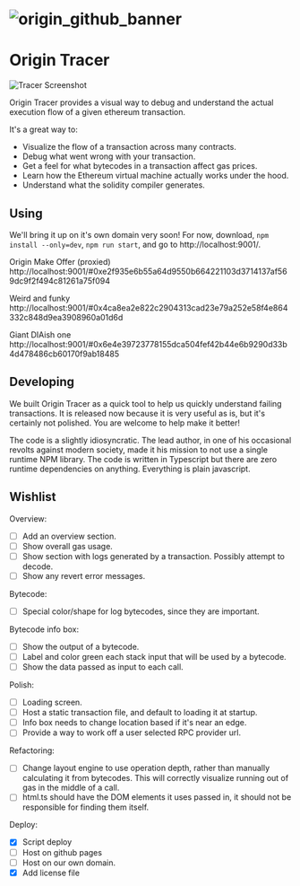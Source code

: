 # ![origin_github_banner](https://user-images.githubusercontent.com/673455/37314301-f8db9a90-2618-11e8-8fee-b44f38febf38.png)

# Origin Tracer

![Tracer Screenshot](https://user-images.githubusercontent.com/837/65888615-d2dab600-e36d-11e9-82b6-97448b639acf.png)

Origin Tracer provides a visual way to debug and understand the actual execution flow of a given ethereum transaction. 

It's a great way to: 

- Visualize the flow of a transaction across many contracts.
- Debug what went wrong with your transaction.
- Get a feel for what bytecodes in a transaction affect gas prices.
- Learn how the Ethereum virtual machine actually works under the hood.
- Understand what the solidity compiler generates.


## Using

We'll bring it up on it's own domain very soon! For now, download, `npm install --only=dev`,  `npm run start`, and go to http://localhost:9001/.

Origin Make Offer (proxied)
http://localhost:9001/#0xe2f935e6b55a64d9550b664221103d3714137af569dc9f2f494c81261a75f094

Weird and funky
http://localhost:9001/#0x4ca8ea2e822c2904313cad23e79a252e58f4e864332c848d9ea3908960a01d6d

Giant DIAish one
http://localhost:9001/#0x6e4e39723778155dca504fef42b44e6b9290d33b4d478486cb60170f9ab18485


## Developing

We built Origin Tracer as a quick tool to help us quickly understand failing transactions. It is released now because it is very useful as is, but it's certainly not polished. You are welcome to help make it better!

The code is a slightly idiosyncratic. The lead author, in one of his occasional revolts against modern society, made it his mission to not use a single runtime NPM library. The code is written in Typescript but there are zero runtime dependencies on anything. Everything is plain javascript.


## Wishlist

Overview:

- [ ] Add an overview section.
- [ ] Show overall gas usage.
- [ ] Show section with logs generated by a transaction. Possibly attempt to decode.
- [ ] Show any revert error messages.

Bytecode:

- [ ] Special color/shape for log bytecodes, since they are important.

Bytecode info box:

- [ ] Show the output of a bytecode.
- [ ] Label and color green each stack input that will be used by a bytecode.
- [ ] Show the data passed as input to each call.

Polish:

- [ ] Loading screen.
- [ ] Host a static transaction file, and default to loading it at startup.
- [ ] Info box needs to change location based if it's near an edge.
- [ ] Provide a way to work off a user selected RPC provider url.

Refactoring:

- [ ] Change layout engine to use operation depth, rather than manually calculating it from bytecodes. This will correctly visualize running out of gas in the middle of a call.
- [ ] html.ts should have the DOM elements it uses passed in, it should not be responsible for finding them itself.

Deploy:

- [x] Script deploy
- [ ] Host on github pages
- [ ] Host on our own domain.
- [x] Add license file